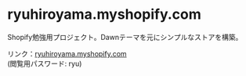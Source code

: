 # ryuhiroyama.myshopify.com

Shopify勉強用プロジェクト。Dawnテーマを元にシンプルなストアを構築。

リンク：[ryuhiroyama.myshopify.com](https://ryuhiroyama.myshopify.com)<br>
(閲覧用パスワード: ryu)
